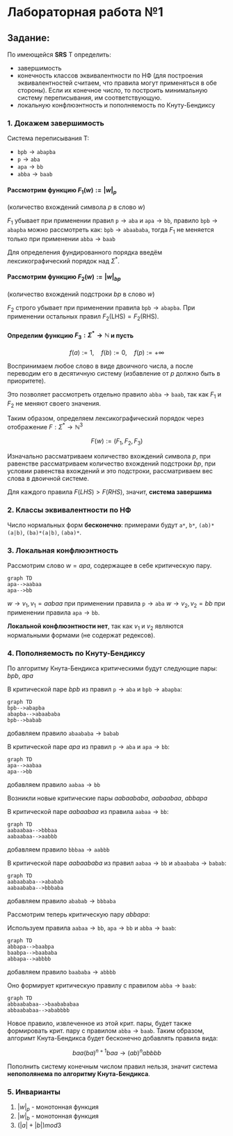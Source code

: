 # Лабораторная работа №1
## Задание:  
По имеющейся **SRS** T определить: 
- завершимость
- конечность классов эквивалентности по НФ (для построения эквивалентностей считаем, что правила могут применяться в обе стороны). Если их конечное число, то построить минимальную систему переписывания, им соответствующую.
- локальную конфлюэнтность и пополняемость по Кнуту-Бендиксу  

### 1. Докажем завершимость
Система переписывания T:
* $\texttt{bpb} \to \texttt{abapba}$
* $\texttt{p} \to \texttt{aba}$
* $\texttt{apa} \to \texttt{bb}$
* $\texttt{abba} \to \texttt{baab}$

#### Рассмотрим функцию $F_1(w) := |w|_{p}$
(количество вхождений символа $p$ в слово $w$)

$F_1$ убывает при применении правил $\texttt{p} \to \texttt{aba}$ и $\texttt{apa} \to \texttt{bb}$, правило $\texttt{bpb} \to \texttt{abapba}$ можно рассмотреть как:
$\texttt{bpb} \to \texttt{abaababa}$, тогда $F_1$ не меняется только при применении $\texttt{abba} \to \texttt{baab}$  

Для определения фундированного порядка введём лексикографический порядок над $\Sigma^*$. 

#### Рассмотрим функцию $F_2(w) := |w|_{bp}$ 
(количество вхождений подстроки $bp$ в слово $w$)

$F_2$ строго убывает при применении правила $\texttt{bpb} \to \texttt{abapba}$.
При применении остальных правил $F_2(\text{LHS}) = F_2(\text{RHS})$.

#### Определим функцию $F_3: \Sigma^* \to \mathbb{N}$ и пусть

$$
f(a) := 1, \quad f(b) := 0, \quad f(p) := +\infty
$$

Воспринимаем любое слово в виде двоичного числа, а после переводим его в десятичную систему (избавление от $p$ должно быть в приоритете).

Это позволяет рассмотреть отдельно правило $\texttt{abba} \to \texttt{baab}$, так как $F_1$ и $F_2$ не меняют своего значения. 

Таким образом, определяем лексикографический порядок через отображение $F: \Sigma^* \to \mathbb{N}^3$ 

$$
F(w) := (F_1, F_2, F_3)
$$

Изначально рассматриваем количество вхождений символа $p$, при равенстве рассматриваем количество вхождений подстроки $bp$, при условии равенства вхождений и это подстроки, рассматриваем вес слова в двоичной системе. 

Для каждого правила $F(LHS) > F(RHS)$, значит, **система завершима**

### 2. Классы эквивалентности по НФ

Число нормальных форм **бесконечно**: примерами будут `a*`, `b*`, `(ab)*(a|b)`, `(ba)*(a|b)`, `(aba)*`.

### 3. Локальная конфлюэнтность

Рассмотрим слово $w = apa$, содержащее в себе критическую пару.

```mermaid
graph TD
apa-->aabaa
apa-->bb
```
$w \to v_1, v_1 = aabaa$ при применении правила $\texttt{p} \to \texttt{aba}$
$w \to v_2, v_2 = bb$ при применении правила $\texttt{apa} \to \texttt{bb}$. 

**Локальной конфлюэнтности нет**, так как $v_1$ и $v_2$ являются нормальными формами (не содержат редексов).

### 4. Пополняемость по Кнуту-Бендиксу
По алгоритму Кнута-Бендикса критическими будут следующие пары: $bpb$, $apa$

В критической паре $bpb$ из правил $\texttt{p} \to \texttt{aba}$ и $\texttt{bpb} \to \texttt{abapba}$:
```mermaid
graph TD
bpb-->abapba
abapba-->abaababa
bpb-->babab
```
добавляем правило $\texttt{abaababa} \to \texttt{babab}$

В критической паре $apa$ из правил $\texttt{p} \to \texttt{aba}$ и $\texttt{apa} \to \texttt{bb}$:
```mermaid
graph TD
apa-->aabaa
apa-->bb
```
добавляем правило $\texttt{aabaa} \to \texttt{bb}$

Возникли новые критические пары $aabaababa$, $aabaabaa$, $abbapa$

В критической паре $aabaabaa$ из правила $\texttt{aabaa} \to \texttt{bb}$:
```mermaid
graph TD
aabaabaa-->bbbaa
aabaabaa-->aabbb
```
добавляем правило $\texttt{bbbaa} \to \texttt{aabbb}$

В критической паре $aabaababa$ из правил $\texttt{aabaa} \to \texttt{bb}$ и $\texttt{abaababa} \to \texttt{babab}$:
```mermaid
graph TD
aabaababa-->ababab
aabaababa-->bbbaba
```
добавляем правило $\texttt{ababab} \to \texttt{bbbaba}$

Рассмотрим теперь критическую пару $abbapa$:

Используем правила $\texttt{aabaa} \to \texttt{bb}$, $\texttt{apa} \to \texttt{bb}$ и $\texttt{abba} \to \texttt{baab}$:

```mermaid
graph TD
abbapa-->baabpa
baabpa-->baababa
abbapa-->abbbb
```
добавляем правило $\texttt{baababa} \to \texttt{abbbb}$

Оно формирует критическую правилу с правилом $\texttt{abba} \to \texttt{baab}$:

```mermaid
graph TD
abbaababaa-->baabababaa
abbaababaa-->ababbbb
```
Новое правило, извлеченное из этой крит. пары, будет также формировать крит. пару с правилом $\texttt{abba} \to \texttt{baab}$. Таким образом, алгоримт Кнута-Бендикса будет бесконечно добавлять правила вида:

$$
baa(ba)^{n+1}baa \to (ab)^nabbbb
$$

Пополнить систему конечным числом правил нельзя, значит система **непополянема по алгоритму Кнута-Бендикса**. 

### 5. Инварианты

1. $|w|_{p}$ - монотонная функция
2. $|w|_{b}$ - монотонная функция
3. $(|a| + |b|) mod 3$